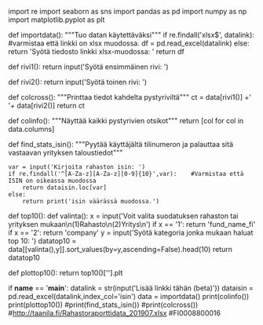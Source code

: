 import re
import seaborn as sns
import pandas as pd
import numpy as np
import matplotlib.pyplot as plt



def importdata():
    """Tuo datan käytettäväksi"""
    if re.findall('xlsx$', datalink):   #varmistaa että linkki on xlsx muodossa.
        df = pd.read_excel(datalink)
    else:
        return 'Syötä tiedosto linkki xlsx-muodossa: '
    return df    

def rivi1():
    return input('Syötä ensimmäinen rivi: ')


def rivi2():
    return input('Syötä toinen rivi: ')


def colcross():
    """Printtaa tiedot kahdelta pystyriviltä"""
    ct = data[rivi1()] +'   '+ data[rivi2()]
    return ct

def colinfo():
    """Näyttää kaikki pystyrivien otsikot"""
    return [col for col in data.columns]

def find_stats_isin():
    """Pyytää käyttäjältä tilinumeron ja palauttaa sitä vastaavan yrityksen taloustiedot"""
    
    var = input('Kirjoita rahaston isin: ')
    if re.findall('^[A-Za-z][A-Za-z][0-9]{10}',var):    #Varmistaa että ISIN on oikeassa muodossa
        return dataisin.loc[var]
    else:
        return print('isin väärässä muodossa.')

def top10():
    def valinta():
        x = input('Voit valita suodatuksen rahaston tai yrityksen mukaan\n(1)Rahasto\n(2)Yritys\n')
        if x == '1': return 'fund_name_fi'
        if x == '2': return 'company'
    y = input('Syötä kategoria jonka mukaan haluat top 10: ')
    datatop10 = data[[valinta(),y]].sort_values(by=y,ascending=False).head(10)
    return datatop10

def plottop10():
    return top10()[''].plt

if __name__ == '__main__':
    datalink = str(input('Lisää linkki tähän (beta)'))
    dataisin = pd.read_excel(datalink,index_col='isin')
    data = importdata()
    print(colinfo())
    print(plottop10())
    #print(find_stats_isin())
    #print(colcross())
    #http://taanila.fi/Rahastoraporttidata_201907.xlsx
    #FI0008800016
